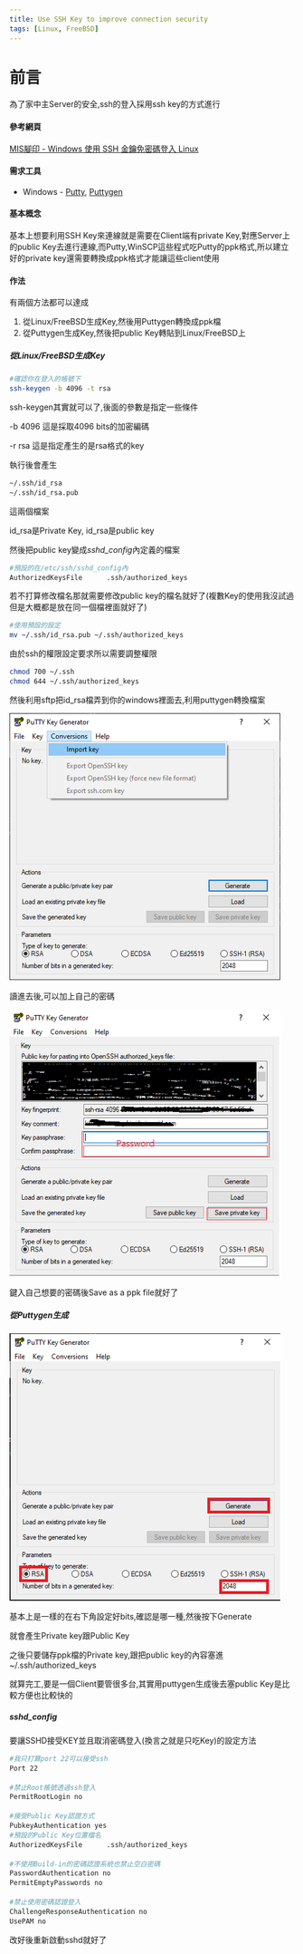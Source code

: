 ```yaml
---
title: Use SSH Key to improve connection security
tags: [Linux, FreeBSD]
---
```


# 前言

為了家中主Server的安全,ssh的登入採用ssh key的方式進行

<!--more-->

#### 參考網頁

[MIS腳印 - Windows 使用 SSH 金鑰免密碼登入 Linux](https://www.footmark.info/linux/centos/windows-ssh-nopassword-linux/)

#### 需求工具

* Windows - [Putty](https://www.putty.org/), [Puttygen](https://www.puttygen.com/)

#### 基本概念

基本上想要利用SSH Key來連線就是需要在Client端有private Key,對應Server上的public Key去進行連線,而Putty,WinSCP這些程式吃Putty的ppk格式,所以建立好的private key還需要轉換成ppk格式才能讓這些client使用

#### 作法

有兩個方法都可以達成

1. 從Linux/FreeBSD生成Key,然後用Puttygen轉換成ppk檔
2. 從Puttygen生成Key,然後把public Key轉貼到Linux/FreeBSD上

##### 從Linux/FreeBSD生成Key

```zsh
#確認你在登入的帳號下
ssh-keygen -b 4096 -t rsa
```

ssh-keygen其實就可以了,後面的參數是指定一些條件

-b 4096 這是採取4096 bits的加密編碼

-r rsa  這是指定產生的是rsa格式的key

執行後會產生

```zsh
~/.ssh/id_rsa
~/.ssh/id_rsa.pub
```

這兩個檔案

id_rsa是Private Key, id_rsa是public key

然後把public key變成*sshd_config*內定義的檔案

```zsh
#預設的在/etc/ssh/sshd_config內
AuthorizedKeysFile      .ssh/authorized_keys
```

若不打算修改檔名那就需要修改public key的檔名就好了(複數Key的使用我沒試過但是大概都是放在同一個檔裡面就好了)

```zsh
#使用預設的設定
mv ~/.ssh/id_rsa.pub ~/.ssh/authorized_keys
```

由於ssh的權限設定要求所以需要調整權限

```zsh
chmod 700 ~/.ssh
chmod 644 ~/.ssh/authorized_keys
```

然後利用sftp把id_rsa檔弄到你的windows裡面去,利用puttygen轉換檔案

![Puttygen-import](https://raw.githubusercontent.com/Kiwi0093/graph/master/img/puttygen-1.png)

讀進去後,可以加上自己的密碼

![Puttygen-save](https://raw.githubusercontent.com/Kiwi0093/graph/master/img/puttygen-2.png)

鍵入自己想要的密碼後Save as a ppk file就好了

##### 從Puttygen生成

![puttygen-generate](https://raw.githubusercontent.com/Kiwi0093/graph/master/img/puttygen-3.png)

基本上是一樣的在右下角設定好bits,確認是哪一種,然後按下Generate

就會產生Private key跟Public Key

之後只要儲存ppk檔的Private key,跟把public key的內容塞進~/.ssh/authorized_keys

就算完工,要是一個Client要管很多台,其實用puttygen生成後去塞public Key是比較方便也比較快的

##### sshd_config

要讓SSHD接受KEY並且取消密碼登入(換言之就是只吃Key)的設定方法

```zsh
#我只打算port 22可以接受ssh
Port 22

#禁止Root帳號透過ssh登入
PermitRootLogin no

#接受Public Key認證方式
PubkeyAuthentication yes
#預設的Public Key位置檔名
AuthorizedKeysFile      .ssh/authorized_keys

#不使用Build-in的密碼認證系統也禁止空白密碼
PasswordAuthentication no
PermitEmptyPasswords no

#禁止使用密碼認證登入
ChallengeResponseAuthentication no
UsePAM no
```

改好後重新啟動sshd就好了